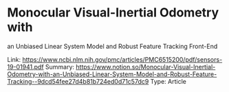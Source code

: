 # Monocular Visual-Inertial Odometry with
an Unbiased Linear System Model and Robust
Feature Tracking Front-End

Link: https://www.ncbi.nlm.nih.gov/pmc/articles/PMC6515200/pdf/sensors-19-01941.pdf
Summary: https://www.notion.so/Monocular-Visual-Inertial-Odometry-with-an-Unbiased-Linear-System-Model-and-Robust-Feature-Tracking--9dcd54fee27d4b81b724ed0d71c57dc9
Type: Article